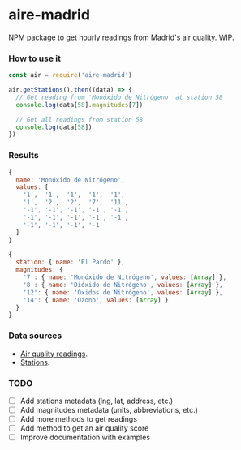 # aire-madrid

NPM package to get hourly readings from Madrid's air quality. WIP.

### How to use it 

```js
const air = require('aire-madrid')

air.getStations().then((data) => {
  // Get reading from 'Monóxido de Nitrógeno' at station 58
  console.log(data[58].magnitudes[7])

  // Get all readings from station 58
  console.log(data[58])
})
```

### Results

```js
{
  name: 'Monóxido de Nitrógeno',
  values: [
    '1',  '1',  '1',  '1',  '1',
    '1',  '2',  '2',  '7',  '11',
    '-1', '-1', '-1', '-1', '-1',
    '-1', '-1', '-1', '-1', '-1',
    '-1', '-1', '-1', '-1'
  ]
}
```

```js
{
  station: { name: 'El Pardo' },
  magnitudes: {
    '7': { name: 'Monóxido de Nitrógeno', values: [Array] },
    '8': { name: 'Dióxido de Nitrógeno', values: [Array] },
    '12': { name: 'Óxidos de Nitrógeno', values: [Array] },
    '14': { name: 'Ozono', values: [Array] }
  }
}
```

### Data sources

- [Air quality readings](https://datos.madrid.es/sites/v/index.jsp?vgnextoid=41e01e007c9db410VgnVCM2000000c205a0aRCRD&vgnextchannel=374512b9ace9f310VgnVCM100000171f5a0aRCRD).
- [Stations](https://datos.madrid.es/sites/v/index.jsp?vgnextoid=2ac5be53b4d2b610VgnVCM2000001f4a900aRCRD&vgnextchannel=374512b9ace9f310VgnVCM100000171f5a0aRCRD).

### TODO

- [ ] Add stations metadata (lng, lat, address, etc.)
- [ ] Add magnitudes metadata (units, abbreviations, etc.)
- [ ] Add more methods to get readings
- [ ] Add method to get an air quality score
- [ ] Improve documentation with examples
